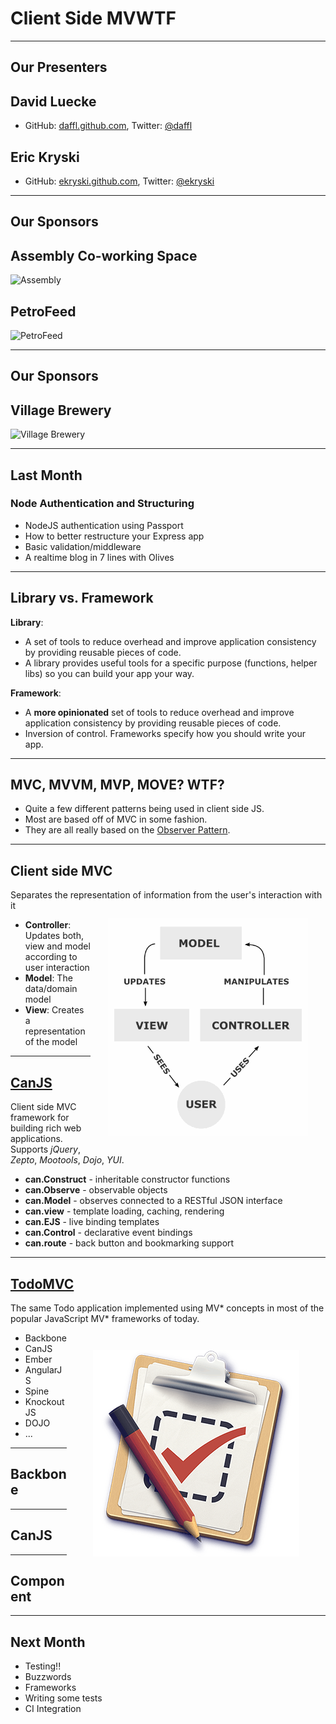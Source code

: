 # Client Side MVWTF

---

## Our Presenters

## David Luecke

* GitHub: [daffl.github.com](http://daffl.github.com), Twitter: [@daffl](http://twitter.com/daffl)

## Eric Kryski

* GitHub: [ekryski.github.com](http://ekryski.github.com), Twitter: [@ekryski](http://twitter.com/ekryski)

---

## Our Sponsors

## Assembly Co-working Space

![Assembly](images/sponsors/assembly_logo.png)

## PetroFeed

![PetroFeed](images/sponsors/pf-logo.png)

---

## Our Sponsors

## Village Brewery

![Village Brewery](images/sponsors/village_brewery_logo_inverted.png)

---

## Last Month

### Node Authentication and Structuring

* NodeJS authentication using Passport
* How to better restructure your Express app
* Basic validation/middleware
* A realtime blog in 7 lines with Olives

---

## Library vs. Framework

__Library__:

* A set of tools to reduce overhead and improve application consistency by providing reusable pieces of code.
* A library provides useful tools for a specific purpose (functions, helper libs) so you can build your app your way.

__Framework__:

* A **more opinionated** set of tools to reduce overhead and improve application consistency by providing reusable pieces of code.
* Inversion of control. Frameworks specify how you should write your app.

---

## MVC, MVVM, MVP, MOVE? WTF?

* Quite a few different patterns being used in client side JS.
* Most are based off of MVC in some fashion.
* They are all really based on the [Observer Pattern](http://en.wikipedia.org/wiki/Observer_pattern).


---

## Client side MVC

Separates the representation of information from the user's interaction with it
<img src="images/mvc.png" alt="MVC overview" style="float: right; margin: 2em;" />

* __Controller__: Updates both, view and model according to user interaction
* __Model__: The data/domain model
* __View__: Creates a representation of the model

---

## [CanJS](http://canjs.us)

Client side MVC framework for building rich web applications. Supports *jQuery*, *Zepto*, *Mootools*,
*Dojo*, *YUI*.

* __can.Construct__ - inheritable constructor functions
* __can.Observe__ - observable objects
* __can.Model__ - observes connected to a RESTful JSON interface
* __can.view__ - template loading, caching, rendering
* __can.EJS__ - live binding templates
* __can.Control__ - declarative event bindings
* __can.route__ - back button and bookmarking support

---

## [TodoMVC](http://todomvc.com/)

The same Todo application implemented using MV\* concepts in most of the popular JavaScript MV\*
frameworks of today.
<img src="images/todomvc.png" alt="TodoMVC" style="float: right; margin: 3em;" />

* Backbone
* CanJS
* Ember
* AngularJS
* Spine
* KnockoutJS
* DOJO
* ...

---

## Backbone

---

## CanJS

---

## Component

---

## Next Month

* Testing!!
* Buzzwords
* Frameworks
* Writing some tests
* CI Integration
